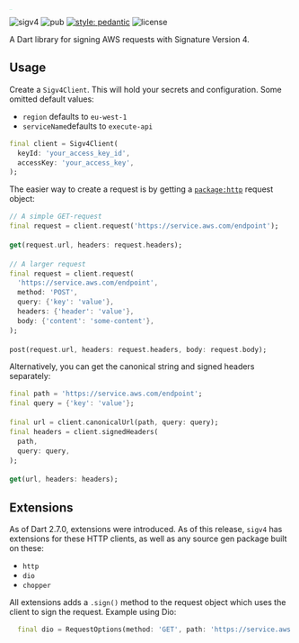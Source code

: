<img src="assets/logo-long.png" alt="logo-long" style="zoom:1%;float: left;" width="500" />

![sigv4](https://github.com/arnemolland/dart-dnb/workflows/Dart%20CI/badge.svg) ![pub](https://img.shields.io/pub/v/sigv4.svg) [![style: pedantic](https://img.shields.io/badge/style-pedantic-9cf)](https://github.com/dart-lang/pedantic) ![license](https://img.shields.io/github/license/arnemolland/dart-dnb.svg)

A Dart library for signing AWS requests with Signature Version 4.

## Usage

Create a `Sigv4Client`. This will hold your secrets and configuration. Some omitted default values:

- `region` defaults to `eu-west-1`
- `serviceName`defaults to `execute-api`

```Dart
final client = Sigv4Client(
  keyId: 'your_access_key_id',
  accessKey: 'your_access_key',
);
```

The easier way to create a request is by getting a [`package:http`](https://pub.dev/packages/http) request object:

```dart
// A simple GET-request
final request = client.request('https://service.aws.com/endpoint');

get(request.url, headers: request.headers);

// A larger request
final request = client.request(
  'https://service.aws.com/endpoint',
  method: 'POST',
  query: {'key': 'value'},
  headers: {'header': 'value'},
  body: {'content': 'some-content'},
);

post(request.url, headers: request.headers, body: request.body);
```

Alternatively, you can get the canonical string and signed headers separately:

```dart
final path = 'https://service.aws.com/endpoint';
final query = {'key': 'value'};

final url = client.canonicalUrl(path, query: query);
final headers = client.signedHeaders(
  path,
  query: query,
);

get(url, headers: headers);
```



## Extensions

As of Dart 2.7.0, extensions were introduced. As of this release, `sigv4` has extensions for these HTTP clients, as well as any source gen package built on these:

- `http`
- `dio`
- `chopper`

All extensions adds a `.sign()` method to the request object which uses the client to sign the request. Example using Dio:

```dart
  final dio = RequestOptions(method: 'GET', path: 'https://service.aws.com').sign(client);
```



